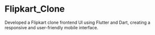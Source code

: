 # Flipkart_Clone
Developed a Flipkart clone frontend UI using Flutter and Dart, creating a responsive and user-friendly mobile interface.
